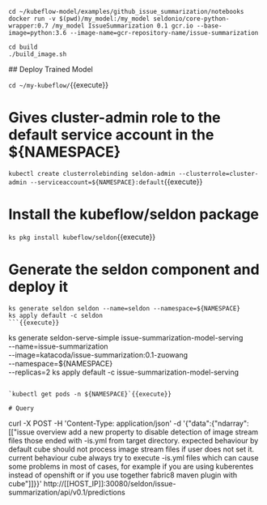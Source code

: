 ```
cd ~/kubeflow-model/examples/github_issue_summarization/notebooks
docker run -v $(pwd)/my_model:/my_model seldonio/core-python-wrapper:0.7 /my_model IssueSummarization 0.1 gcr.io --base-image=python:3.6 --image-name=gcr-repository-name/issue-summarization

cd build
./build_image.sh
```
## Deploy Trained Model

`cd ~/my-kubeflow/`{{execute}}

# Gives cluster-admin role to the default service account in the ${NAMESPACE}
`kubectl create clusterrolebinding seldon-admin --clusterrole=cluster-admin --serviceaccount=${NAMESPACE}:default`{{execute}}

# Install the kubeflow/seldon package
`ks pkg install kubeflow/seldon`{{execute}}


# Generate the seldon component and deploy it
```
ks generate seldon seldon --name=seldon --namespace=${NAMESPACE}
ks apply default -c seldon
```{{execute}}

```
ks generate seldon-serve-simple issue-summarization-model-serving \
  --name=issue-summarization \
  --image=katacoda/issue-summarization:0.1-zuowang \
  --namespace=${NAMESPACE} \
  --replicas=2
ks apply default -c issue-summarization-model-serving
```{{execute}}

`kubectl get pods -n ${NAMESPACE}`{{execute}}

# Query

```
curl -X POST -H 'Content-Type: application/json' -d '{"data":{"ndarray":[["issue overview add a new property to disable detection of image stream files those ended with -is.yml from target directory. expected behaviour by default cube should not process image stream files if user does not set it. current behaviour cube always try to execute -is.yml files which can cause some problems in most of cases, for example if you are using kuberentes instead of openshift or if you use together fabric8 maven plugin with cube"]]}}' http://[[HOST_IP]]:30080/seldon/issue-summarization/api/v0.1/predictions
```{{execute}}
